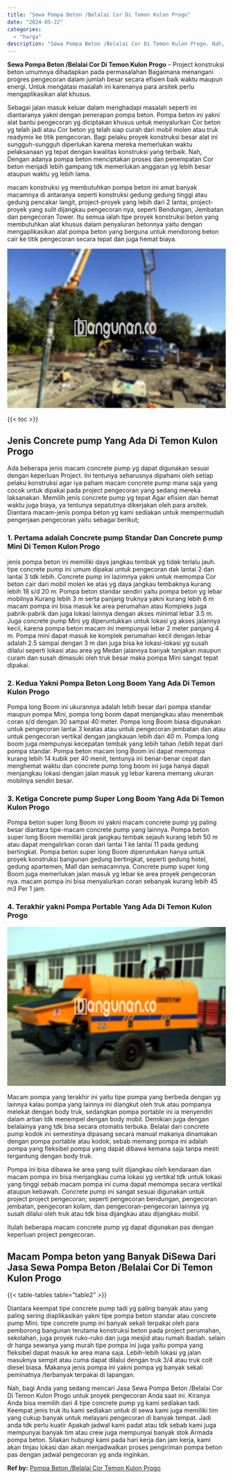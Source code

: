 ```yaml
---
title: "Sewa Pompa Beton /Belalai Cor Di Temon Kulon Progo"
date: "2024-05-22"
categories: 
  - "harga"
description: "Sewa Pompa Beton /Belalai Cor Di Temon Kulon Progo. Nah, bagi Anda yang sedang mencari Jasa Sewa Pompa Beton /Belalai Cor Di Temon Kulon Progo untuk proyek p..."
---
```


**Sewa Pompa Beton /Belalai Cor Di Temon Kulon Progo** – Project konstruksi beton umumnya dihadapkan pada permasalahan Bagaimana menangani progres pengecoran dalam jumlah besar secara efisien baik waktu maupun energi. Untuk mengatasi masalah ini karenanya para arsitek perlu mengaplikasikan alat khusus.

Sebagai jalan masuk keluar dalam menghadapi masalah seperti ini diantaranya yakni dengan penerapan pompa beton. Pompa beton ini yakni alat bantu pengecoran yg diciptakan khusus untuk menyalurkan Cor beton yg telah jadi atau Cor beton yg telah siap curah dari mobil molen atau truk readymix ke titik pengecoran. Bagi pelaku proyek konstruksi besar alat ini sungguh-sungguh diperlukan karena mereka memerlukan waktu pelaksanaan yg tepat dengan kwalitas konstruksi yang terbaik. Nah, Dengan adanya pompa beton menciptakan proses dan penempatan Cor beton menjadi lebih gampang tdk memerlukan anggaran yg lebih besar ataupun waktu yg lebih lama.

macam konstruksi yg membutuhkan pompa beton ini amat banyak macamnya di antaranya seperti konstruksi gedung gedung tinggi atau gedung pencakar langit, project-proyek yang lebih dari 2 lantai, project-proyek yang sulit dijangkau pengecoran nya, seperti Bendungan, Jembatan dan pengecoran Tower. Itu semua ialah tipe proyek konstruksi beton yang membutuhkan alat khusus dalam penyaluran betonnya yaitu dengan mengaplikasikan alat pompa beton yang berguna untuk mendorong beton cair ke titik pengecoran secara tepat dan juga hemat biaya.

![Sewa Pompa Beton /Belalai Cor Di Temon Kulon Progo](/images/sewa-concrete-pump-12.png)

{{< toc >}}

## Jenis Concrete pump Yang Ada Di Temon Kulon Progo

Ada beberapa jenis macam concrete pump yg dapat digunakan sesuai dengan keperluan Project. Ini tentunya seharusnya dipahami oleh setiap pelaku konstruksi agar iya paham macam concrete pump mana saja yang cocok untuk dipakai pada project pengecoran yang sedang mereka laksanakan. Memilih jenis concrete pump yg tepat Agar efisien dan hemat waktu juga biaya, ya tentunya sepatutnya dikerjakan oleh para arsitek. Diantara macam-jenis pompa beton yg kami sediakan untuk mempermudah pengerjaan pengecoran yaitu sebagai berikut;

### 1\. Pertama adalah Concrete pump Standar Dan Concrete pump Mini Di Temon Kulon Progo

jenis pompa beton ini memiliki daya jangkau tembak yg tidak terlalu jauh. tipe concrete pump ini umum dipakai untuk pengecoran dak lantai 2 dan lantai 3 tdk lebih. Concrete pump ini lazimnya yakni untuk memompa Cor beton cair dari mobil molen ke atas yg daya jangkau tembaknya kurang lebih 18 s/d 20 m. Pompa beton standar sendiri yaitu pompa beton yg lebar mobilnya Kurang lebih 3 m serta panjang truknya yakni kurang lebih 6 m macam pompa ini bisa masuk ke area perumahan atau Kompleks juga pabrik-pabrik dan juga lokasi lainnya dengan akses minimal lebar 3.5 m. Juga concrete pump Mini yg diperuntukkan untuk lokasi yg akses jalannya kecil, karena pompa beton macam ini mempunyai lebar 2 meter panjang 4 m. Pompa mini dapat masuk ke komplek perumahan kecil dengan lebar adalah 2.5 sampai dengan 3 m dan juga bisa ke lokasi-lokasi yg susah dilalui seperti lokasi atau area yg Medan jalannya banyak tanjakan maupun curam dan susah dimasuki oleh truk besar maka pompa Mini sangat tepat dipakai.

### 2\. Kedua Yakni Pompa Beton Long Boom Yang Ada Di Temon Kulon Progo

Pompa long Boom ini ukurannya adalah lebih besar dari pompa standar maupun pompa Mini, pompa long boom dapat menjangkau atau menembak coran s/d dengan 30 sampai 40 meter. Pompa long Boom biasa digunakan untuk pengecoran lantai 3 keatas atau untuk pengecoran jembatan dan atau untuk pengecoran vertikal dengan jangkauan lebih dari 40 m. Pompa long boom juga mempunyai kecepatan tembak yang lebih tahan /lebih tepat dari pompa standar. Pompa beton macam long Boom ini dapat memompa kurang lebih 14 kubik per 40 menit, tentunya ini benar-benar cepat dan menghemat waktu dan concrete pump long boom ini juga hanya dapat menjangkau lokasi dengan jalan masuk yg lebar karena memang ukuran mobilnya sendiri besar.

### 3\. Ketiga Concrete pump Super Long Boom Yang Ada Di Temon Kulon Progo

Pompa beton super long Boom ini yakni macam concrete pump yg paling besar diantara tipe-macam concrete pump yang lainnya. Pompa beton super long Boom memiliki jarak jangkau tembak sejauh kurang lebih 50 m atau dapat mengalirkan coran dari lantai 1 ke lantai 11 pada gedung bertingkat. Pompa beton super long Boom diperuntukan hanya untuk proyek konstruksi bangunan gedung bertingkat, seperti gedung hotel, gedung apartemen, Mall dan semacamnya. Concrete pump super long Boom juga memerlukan jalan masuk yg lebar ke area proyek pengecoran nya. macam pompa ini bisa menyalurkan coran sebanyak kurang lebih 45 m3 Per 1 jam.

### 4\. Terakhir yakni Pompa Portable Yang Ada Di Temon Kulon Progo

![Sewa Pompa Beton /Belalai Cor Di Temon Kulon Progo](/images/sewa-concrete-pump-07.png)

Macam pompa yang terakhir ini yaitu tipe pompa yang berbeda dengan yg lainnya kalau pompa yang lainnya ini diangkut oleh truk atau pompanya melekat dengan body truk, sedangkan pompa portable ini ia menyendiri dalam artian tdk menempel dengan body mobil. Demikian juga dengan belalainya yang tdk bisa secara otomatis terbuka. Belalai dari concrete pump kodok ini semestinya dipasang secara manual makanya dinamakan dengan pompa portable atau kodok, sebab memang pompa ini adalah pompa yang fleksibel pompa yang dapat dibawa kemana saja tanpa mesti tergantung dengan body truk.

Pompa ini bisa dibawa ke area yang sulit dijangkau oleh kendaraan dan macam pompa ini bisa menjangkau cuma lokasi yg vertikal tdk untuk lokasi yang tinggi sebab macam pompa ini cuma dapat memompa secara vertikal ataupun kebawah. Concrete pump ini sangat sesuai digunakan untuk project project pengecoran; seperti pengecoran bendungan, pengecoran jembatan, pengecoran kolam, dan pengecoran-pengecoran lainnya yg susah dilalui oleh truk atau tdk bisa dijangkau atau dijangkau mobil.

Itulah beberapa macam concrete pump yg dapat digunakan pas dengan keperluan project pengecoran.

## Macam Pompa beton yang Banyak DiSewa Dari Jasa Sewa Pompa Beton /Belalai Cor Di Temon Kulon Progo

{{< table-tables table="table2" >}}

Diantara keempat tipe concrete pump tadi yg paling banyak atau yang paling sering diaplikasikan yakni tipe pompa beton standar atau concrete pump Mini. tipe concrete pump ini banyak sekali terpakai oleh para pemborong bangunan terutama konstruksi beton pada project perumahan, sekolahan, juga proyek ruko-ruko dan juga mesjid atau rumah ibadah. selain dr harga sewanya yang murah tipe pompa ini juga yaitu pompa yang fleksibel dapat masuk ke area mana saja. Lebih-lebih lokasi yg jalan masuknya sempit atau cuma dapat dilalui dengan truk 3/4 atau truk colt diesel biasa. Makanya jenis pompa ini yakni pompa yg banyak sekali peminatnya /terbanyak terpakai di lapangan.

Nah, bagi Anda yang sedang mencari Jasa Sewa Pompa Beton /Belalai Cor Di Temon Kulon Progo untuk proyek pengecoran Anda saat ini. Kiranya Anda bisa memilih dari 4 tipe concrete pump yg kami sediakan tadi. Keempat jenis truk itu kami sediakan untuk di sewa kami juga memiliki tim yang cukup banyak untuk melayani pengecoran di banyak tempat. Jadi anda tdk perlu kuatir Apakah jadwal kami padat atau tdk sebab kami juga mempunyai banyak tim atau crew juga mempunyai banyak stok Armada pompa beton. Silakan hubungi kami pada hari kerja dan jam kerja, kami akan tinjau lokasi dan akan menjadwalkan proses pengiriman pompa beton pas dengan jadwal pengecoran yg anda inginkan.

**Ref by:** [Pompa Beton /Belalai Cor Temon Kulon Progo](https://id.wikipedia.org/wiki/Pompa)
